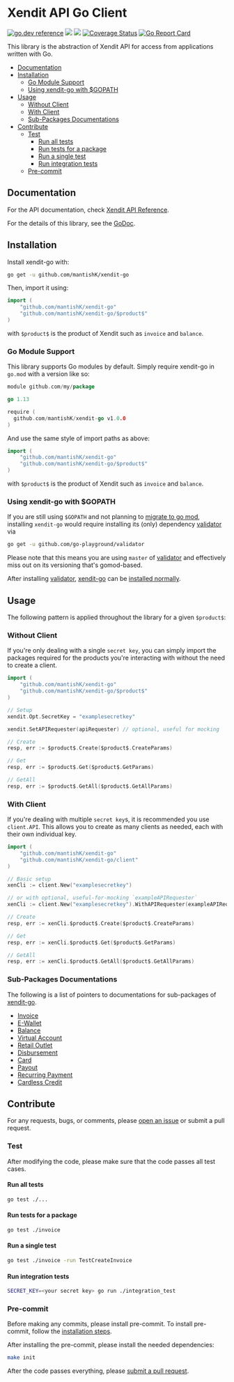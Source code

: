 # Xendit API Go Client

[![go.dev reference](https://img.shields.io/badge/go.dev-reference-007d9c?logo=go&logoColor=white&style=flat-square)](https://pkg.go.dev/github.com/mantishK/xendit-go)
![](https://github.com/mantishK/xendit-go/workflows/integration-test/badge.svg)
![](https://github.com/mantishK/xendit-go/workflows/lint/badge.svg)
[![Coverage Status](https://coveralls.io/repos/github/xendit/xendit-go/badge.svg)](https://coveralls.io/github/xendit/xendit-go)
[![Go Report Card](https://goreportcard.com/badge/github.com/mantishK/xendit-go)](https://goreportcard.com/report/github.com/mantishK/xendit-go)

This library is the abstraction of Xendit API for access from applications written with Go.

<!-- START doctoc generated TOC please keep comment here to allow auto update -->
<!-- DON'T EDIT THIS SECTION, INSTEAD RE-RUN doctoc TO UPDATE -->


- [Documentation](#documentation)
- [Installation](#installation)
  - [Go Module Support](#go-module-support)
  - [Using xendit-go with \$GOPATH](#using-xendit-go-with-%5Cgopath)
- [Usage](#usage)
  - [Without Client](#without-client)
  - [With Client](#with-client)
  - [Sub-Packages Documentations](#sub-packages-documentations)
- [Contribute](#contribute)
  - [Test](#test)
    - [Run all tests](#run-all-tests)
    - [Run tests for a package](#run-tests-for-a-package)
    - [Run a single test](#run-a-single-test)
    - [Run integration tests](#run-integration-tests)
  - [Pre-commit](#pre-commit)

<!-- END doctoc generated TOC please keep comment here to allow auto update -->

## Documentation

For the API documentation, check [Xendit API Reference](https://xendit.github.io/apireference).

For the details of this library, see the [GoDoc](https://pkg.go.dev/github.com/mantishK/xendit-go).

## Installation

Install xendit-go with:

```sh
go get -u github.com/mantishK/xendit-go
```

Then, import it using:

```go
import (
    "github.com/mantishK/xendit-go"
    "github.com/mantishK/xendit-go/$product$"
)
```

with `$product$` is the product of Xendit such as `invoice` and `balance`.

### Go Module Support

This library supports Go modules by default. Simply require xendit-go in `go.mod` with a version like so:

```go
module github.com/my/package

go 1.13

require (
  github.com/mantishK/xendit-go v1.0.0
)
```

And use the same style of import paths as above:

```go
import (
    "github.com/mantishK/xendit-go"
    "github.com/mantishK/xendit-go/$product$"
)
```

with `$product$` is the product of Xendit such as `invoice` and `balance`.

### Using xendit-go with \$GOPATH

If you are still using `$GOPATH` and not planning to [migrate to go mod](https://blog.golang.org/migrating-to-go-modules),
installing `xendit-go` would require installing its (only) dependency [validator](https://github.com/go-playground/validator)
via

```bash
go get -u github.com/go-playground/validator
```

Please note that this means you are using `master` of [validator](https://github.com/go-playground/validator)
and effectively miss out on its versioning that's gomod-based.

After installing [validator](https://github.com/go-playground/validator), [xendit-go](https://github.com/mantishK/xendit-go)
can be [installed normally](#installation).

## Usage

The following pattern is applied throughout the library for a given `$product$`:

### Without Client

If you're only dealing with a single `secret key`, you can simply import the packages required for the products you're interacting with without the need to create a client.

```go
import (
    "github.com/mantishK/xendit-go"
    "github.com/mantishK/xendit-go/$product$"
)

// Setup
xendit.Opt.SecretKey = "examplesecretkey"

xendit.SetAPIRequester(apiRequester) // optional, useful for mocking

// Create
resp, err := $product$.Create($product$.CreateParams)

// Get
resp, err := $product$.Get($product$.GetParams)

// GetAll
resp, err := $product$.GetAll($product$.GetAllParams)
```

### With Client

If you're dealing with multiple `secret key`s, it is recommended you use `client.API`. This allows you to create as many clients as needed, each with their own individual key.

```go
import (
    "github.com/mantishK/xendit-go"
    "github.com/mantishK/xendit-go/client"
)

// Basic setup
xenCli := client.New("examplesecretkey")

// or with optional, useful-for-mocking `exampleAPIRequester`
xenCli := client.New("examplesecretkey").WithAPIRequester(exampleAPIRequester)

// Create
resp, err := xenCli.$product$.Create($product$.CreateParams)

// Get
resp, err := xenCli.$product$.Get($product$.GetParams)

// GetAll
resp, err := xenCli.$product$.GetAll($product$.GetAllParams)
```

### Sub-Packages Documentations

The following is a list of pointers to documentations for sub-packages of [xendit-go](https://github.com/mantishK/xendit-go).

- [Invoice](https://pkg.go.dev/github.com/mantishK/xendit-go/invoice)
- [E-Wallet](https://pkg.go.dev/github.com/mantishK/xendit-go/ewallet)
- [Balance](https://pkg.go.dev/github.com/mantishK/xendit-go/balance)
- [Virtual Account](https://pkg.go.dev/github.com/mantishK/xendit-go/virtualaccount)
- [Retail Outlet](https://pkg.go.dev/github.com/mantishK/xendit-go/retailoutlet)
- [Disbursement](https://pkg.go.dev/github.com/mantishK/xendit-go/disbursement)
- [Card](https://pkg.go.dev/github.com/mantishK/xendit-go/card)
- [Payout](https://pkg.go.dev/github.com/mantishK/xendit-go/payout)
- [Recurring Payment](https://pkg.go.dev/github.com/mantishK/xendit-go/recurringpayment)
- [Cardless Credit](https://pkg.go.dev/github.com/mantishK/xendit-go/cardlesscredit)

## Contribute

For any requests, bugs, or comments, please [open an issue](https://github.com/mantishK/xendit-go/issues/new) or submit a pull request.

### Test

After modifying the code, please make sure that the code passes all test cases.

#### Run all tests

```sh
go test ./...
```

#### Run tests for a package

```sh
go test ./invoice
```

#### Run a single test

```sh
go test ./invoice -run TestCreateInvoice
```

#### Run integration tests

```sh
SECRET_KEY=<your secret key> go run ./integration_test
```

### Pre-commit

Before making any commits, please install pre-commit.
To install pre-commit, follow the [installation steps](https://pre-commit.com/#install).

After installing the pre-commit, please install the needed dependencies:

```sh
make init
```

After the code passes everything, please [submit a pull request](https://github.com/mantishK/xendit-go/pulls).
